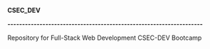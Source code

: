 **CSEC_DEV**

**-------------------------------------------------------------------**

Repository for Full-Stack Web Development CSEC-DEV Bootcamp
